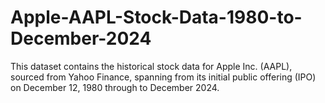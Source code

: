# Apple-AAPL-Stock-Data-1980-to-December-2024
This dataset contains the historical stock data for Apple Inc. (AAPL), sourced from Yahoo Finance, spanning from its initial public offering (IPO) on December 12, 1980 through to December 2024.
